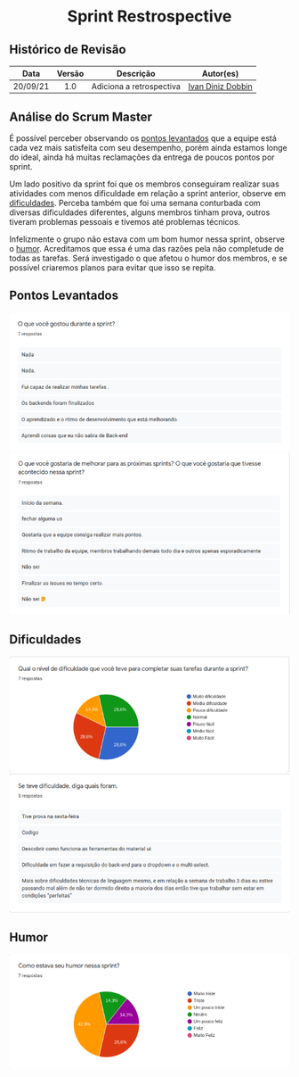 <h1 style="text-align: center">Sprint Restrospective</h1>

## Histórico de Revisão
| Data | Versão | Descrição | Autor(es)|
|:----:|:------:|:---------:|:--------:|
| 20/09/21 | 1.0 | Adiciona a retrospectiva | [Ivan Diniz Dobbin](https://github.com/darmsDD)|

## Análise do Scrum Master

É possível perceber observando os [pontos levantados](#pontos-levantados) que a equipe está cada vez mais satisfeita com seu desempenho, porém ainda estamos longe do ideal, ainda há muitas reclamações da entrega de poucos pontos por sprint.

Um lado positivo da sprint foi que os membros conseguiram realizar suas atividades com menos dificuldade em relação a sprint anterior, observe em [dificuldades](#dificuldades). Perceba também que foi uma semana conturbada com diversas dificuldades diferentes, alguns membros tinham prova, outros tiveram problemas pessoais e tivemos até problemas técnicos.

Infelizmente o grupo não estava com um bom humor nessa sprint, observe o [humor](#humor). Acreditamos que essa é uma das razões pela não completude de todas as tarefas. Será investigado o que afetou o humor dos membros, e se possível criaremos planos para evitar que isso se repita.


## Pontos Levantados
[![](oq_Gostou.png)](oq_Gostou.png)
[![](oq_Melhorar.png)](oq_Melhorar.png)

## Dificuldades
[![](graficoDificuldade.png)](graficoDificuldade.png)
[![](qualDificuldade.png)](qualDificuldade.png)

## Humor
[![](graficoHumor.png)](graficoHumor.png)



